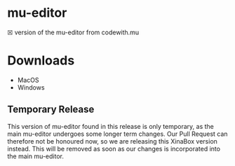 # mu-editor
☒ version of the mu-editor from codewith.mu

# Downloads 
- MacOS
- Windows

## Temporary Release
This version of mu-editor found in this release is only temporary, as the main mu-editor undergoes some longer term changes. Our Pull Request can therefore not be honoured now, so we are releasing this XinaBox version instead. This will be removed as soon as our changes is incorporated into the main mu-editor.
